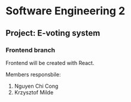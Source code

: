 # Software Engineering 2
## Project: E-voting system
### Frontend branch 
Frontend will be created with React.

Members responsbile:
1. Nguyen Chi Cong
2. Krzysztof Milde
